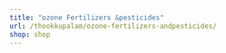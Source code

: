 ```yaml
---
title: "ozone Fertilizers &pesticides"
url: /thookkupalam/ozone-fertilizers-andpesticides/
shop: shop
---
```

